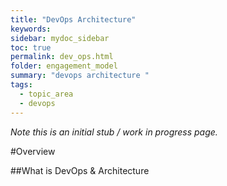 ```yaml
---
title: "DevOps Architecture"
keywords: 
sidebar: mydoc_sidebar
toc: true
permalink: dev_ops.html
folder: engagement_model
summary: "devops architecture "
tags: 
  - topic_area
  - devops
---
```


*Note this is an initial stub / work in progress page.*

#Overview 

##What is DevOps & Architecture 



